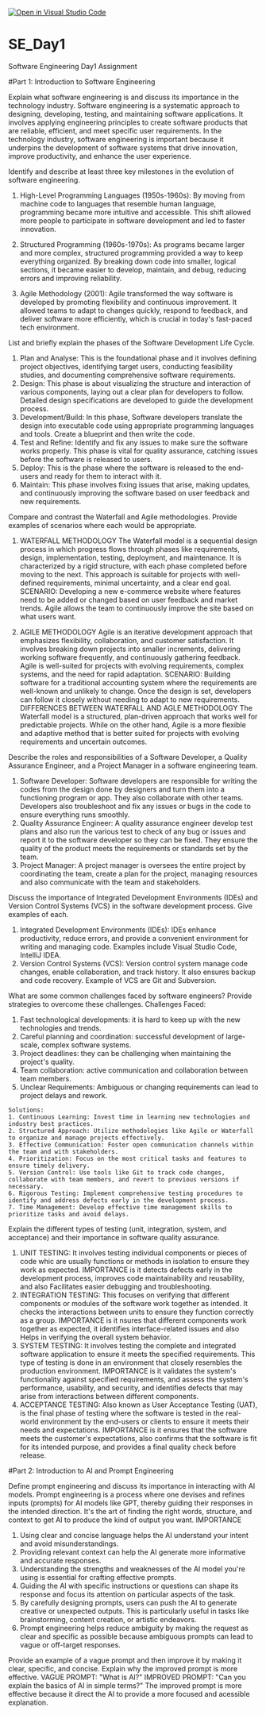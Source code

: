 [![Open in Visual Studio Code](https://classroom.github.com/assets/open-in-vscode-2e0aaae1b6195c2367325f4f02e2d04e9abb55f0b24a779b69b11b9e10269abc.svg)](https://classroom.github.com/online_ide?assignment_repo_id=15567862&assignment_repo_type=AssignmentRepo)
# SE_Day1
Software Engineering Day1 Assignment

#Part 1: Introduction to Software Engineering

Explain what software engineering is and discuss its importance in the technology industry.
    Software engineering is a systematic approach to designing, developing, testing, and maintaining software applications. It involves applying engineering principles to create software products that are reliable, efficient, and meet specific user requirements. 
    In the technology industry, software engineering is important because it underpins the development of software systems that drive innovation, improve productivity, and enhance the user experience. 


Identify and describe at least three key milestones in the evolution of software engineering.
   1. High-Level Programming Languages (1950s-1960s): By moving from machine code to languages that resemble human language, programming became more intuitive and accessible. This shift allowed more people to participate in software development and led to faster innovation.

   2. Structured Programming (1960s-1970s): As programs became larger and more complex, structured programming provided a way to keep everything organized. By breaking down code into smaller, logical sections, it became easier to develop, maintain, and debug, reducing errors and improving reliability.

   3. Agile Methodology  (2001): Agile transformed the way software is developed by promoting flexibility and continuous improvement. It allowed teams to adapt to changes quickly, respond to feedback, and deliver software more efficiently, which is crucial in today's fast-paced tech environment.


List and briefly explain the phases of the Software Development Life Cycle.
   1. Plan and Analyse: This is the foundational phase and it involves defining project objectives, identifying target users, conducting feasibility studies, and documenting comprehensive software requirements.
   2.  Design: This phase is about visualizing the structure and interaction of various components, laying out a clear plan for developers to follow. Detailed design specifications are developed to guide the development process. 
   3.  Development/Build:  In this phase, Software developers translate the design into executable code using appropriate programming languages and tools. Create a blueprint and then write the code.
   4. Test and Refine: Identify and fix any issues to make sure the software works properly. This phase is vital for quality assurance, catching issues before the software is released to users.
   5. Deploy: This is the phase where the software is released to the end-users and ready for them to interact with it. 
   6. Maintain: This phase involves fixing issues that arise, making updates, and continuously improving the software based on user feedback and new requirements.


Compare and contrast the Waterfall and Agile methodologies. Provide examples of scenarios where each would be appropriate.
   1. WATERFALL METHODOLOGY 
    The Waterfall model is a sequential design process in which progress flows through phases like requirements, design, implementation, testing, deployment, and maintenance. It is characterized by a rigid structure, with each phase completed before moving to the next. This approach is suitable for projects with well-defined requirements, minimal uncertainty, and a clear end goal. 
        SCENARIO: Developing a new e-commerce website where features need to be added or changed based on user feedback and market trends. Agile allows the team to continuously improve the site based on what users want.
        

  2. AGILE METHODOLOGY
    Agile is an iterative development approach that emphasizes flexibility, collaboration, and customer satisfaction. It involves breaking down projects into smaller increments, delivering working software frequently, and continuously gathering feedback. Agile is well-suited for projects with evolving requirements, complex systems, and the need for rapid adaptation.
        SCENARIO: Building software for a traditional accounting system where the requirements are well-known and unlikely to change. Once the design is set, developers can follow it closely without needing to adapt to new requirements.
    DIFFERENCES BETWEEN WATERFALL AND AGLE METHODOLOGY
            The Waterfall model is a structured, plan-driven approach that works well for predictable projects. While on the other hand, Agile is a more flexible and adaptive method that is better suited for projects with evolving requirements and uncertain outcomes.   


Describe the roles and responsibilities of a Software Developer, a Quality Assurance Engineer, and a Project Manager in a software engineering team.
   1. Software Developer: Software developers are responsible for writing the codes from the design done by designers and turn them into a functioning program or app. They also collaborate with other teams. Developers also troubleshoot and fix any issues or bugs in the code to ensure everything runs smoothly.
   2. Quality Assurance Engineer: A quality assurance engineer develop test plans and also run the various test to check of any bug or issues and report it to the software developer so they can be fixed. They ensure the quality of the product meets the requirements or standards set by the team.
   3. Project Manager: A project manager is oversees the entire project by coordinating the team, create a plan for the project, managing resources and also communicate with the team and stakeholders.


Discuss the importance of Integrated Development Environments (IDEs) and Version Control Systems (VCS) in the software development process. Give examples of each.
 1. Integrated Development Environments (IDEs): IDEs enhance productivity, reduce errors, and provide a convenient environment for writing and managing code. Examples include Visual Studio Code, IntelliJ IDEA.
 2. Version Control Systems (VCS): Version control system manage code changes, enable collaboration, and track history. It also ensures backup and code recovery. Example of VCS are Git and Subversion.


What are some common challenges faced by software engineers? Provide strategies to overcome these challenges.
    Challenges Faced:
   1. Fast technological developments: it is hard to keep up with the new technologies and trends.
   2. Careful planning and coordination: successful development of large-scale, complex software systems.
   3. Project deadlines: they can be challenging when maintaining the project's quality.
   4. Team collaboration: active communication and collaboration between team members.
   5. Unclear Requirements: Ambiguous or changing requirements can lead to project delays and rework.

    Solutions:
    1. Continuous Learning: Invest time in learning new technologies and industry best practices.
    2. Structured Approach: Utilize methodologies like Agile or Waterfall to organize and manage projects effectively.
    3. Effective Communication: Foster open communication channels within the team and with stakeholders.
    4. Prioritization: Focus on the most critical tasks and features to ensure timely delivery.
    5. Version Control: Use tools like Git to track code changes, collaborate with team members, and revert to previous versions if necessary.
    6. Rigorous Testing: Implement comprehensive testing procedures to identify and address defects early in the development process.
    7. Time Management: Develop effective time management skills to prioritize tasks and avoid delays.


Explain the different types of testing (unit, integration, system, and acceptance) and their importance in software quality assurance.
  1. UNIT TESTING: It involves testing individual components or pieces of code whic are usually functions or methods in isolation to ensure they work as expected. IMPORTANCE is it detects defects early in the development process, improves code maintainability and reusability, and also Facilitates easier debugging and troubleshooting.
  2. INTEGRATION TESTING: This focuses on verifying that different components or modules of the software work together as intended. It checks the interactions between units to ensure they function correctly as a group. 
   IMPORTANCE is it nsures that different components work together as expected, it identifies interface-related issues and also Helps in verifying the overall system behavior.
  3. SYSTEM TESTING: It involves testing the complete and integrated software application to ensure it meets the specified requirements. This type of testing is done in an environment that closely resembles the production environment. IMPORTANCE is it validates the system's functionality against specified requirements, and assess the system's performance, usability, and security, and identifies defects that may arise from interactions between different components.
  4. ACCEPTANCE TESTING: Also known as User Acceptance Testing (UAT), is the final phase of testing where the software is tested in the real-world environment by the end-users or clients to ensure it meets their needs and expectations. IMPORTANCE is it ensures that the software meets the customer's expectations, also confirms that the software is fit for its intended purpose, and provides a final quality check before release.


#Part 2: Introduction to AI and Prompt Engineering

Define prompt engineering and discuss its importance in interacting with AI models.
    Prompt engineering is a process where one devises and refines inputs (prompts) for AI models like GPT, thereby guiding their responses in the intended direction. It's the art of finding the right words, structure, and context to get AI to produce the kind of output you want.
    IMPORTANCE 
   1. Using clear and concise language helps the AI understand your intent and avoid misunderstandings.
   2. Providing relevant context can help the AI generate more informative and accurate responses.
   3. Understanding the strengths and weaknesses of the AI model you're using is essential for crafting effective prompts.
   4. Guiding the AI with specific instructions or questions can shape its response and focus its attention on particular aspects of the task.
   5. By carefully designing prompts, users can push the AI to generate creative or unexpected outputs. This is particularly useful in tasks like brainstorming, content creation, or artistic endeavors.
   6. Prompt engineering helps reduce ambiguity by making the request as clear and specific as possible because ambiguous prompts can lead to vague or off-target responses.

Provide an example of a vague prompt and then improve it by making it clear, specific, and concise. Explain why the improved prompt is more effective.
    VAGUE PROMPT: "What is AI?"
    IMPROVED PROMPT: "Can you explain the basics of AI in simple terms?"
        The improved prompt is more effective because it direct the AI to provide a more focused and acessible explanation.
